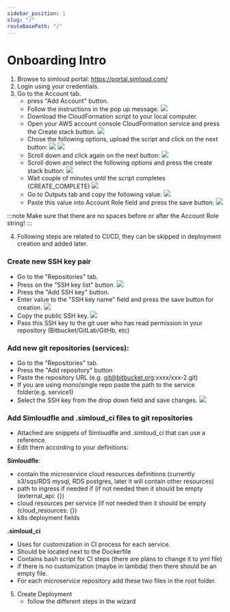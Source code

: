 ```yaml
---
sidebar_position: 1
slug: "/"
routeBasePath: "/"
---
```


# Onboarding Intro

1. Browse to simloud portal: https://portal.simloud.com/
2. Login using your credentials.
3. Go to the Account tab.
   - press "Add Account" button.
   - Follow the instructions in the pop up message.
     ![](/img/onboarding/intro/image1.png)
   - Download the CloudFormation script to your local computer.
   - Open your AWS account console CloudFormation service and press the Create stack button.
     ![](/img/onboarding/intro/image2.png)
   - Chose the following options, upload the script and click on the next button:
     ![](/img/onboarding/intro/image3.png)
     ![](/img/onboarding/intro/image4.png)
   - Scroll down and click again on the next button:
     ![](/img/onboarding/intro/image5.png)
   - Scroll down and select the following options and press the create stack button:
     ![](/img/onboarding/intro/image6.png)
   - Wait couple of minutes until the script completes (CREATE_COMPLETE)
     ![](/img/onboarding/intro/image7.png)
   - Go to Outputs tab and copy the following value:
     ![](/img/onboarding/intro/image8.png)
   - Paste this value into Account Role field and press the save button:
     ![](/img/onboarding/intro/image9.png)

:::note
Make sure that there are no spaces before or after the Account Role string!
:::

4. Following steps are related to CI/CD, they can be skipped in deployment creation and added later.

### Create new SSH key pair

- Go to the "Repositories" tab.
- Press on the "SSH key list" button.
  ![](/img/onboarding/intro/image10.png)
- Press the "Add SSH key" button.
- Enter value to the "SSH key name" field and press the save button for creation.
  ![](/img/onboarding/intro/image11.png)
- Copy the public SSH key.
  ![](/img/onboarding/intro/image12.png)
- Pass this SSH key to the git user who has read permission in your repository (Bitbucket/GitLab/GitHb, etc)

### Add new git repositories (services):

- Go to the "Repositories" tab.
- Press the "Add repository" button
- Paste the repository URL (e.g. git@bitbucket.org:xxxx/xxx-2.git)
- If you are using mono/single repo paste the path to the service folder(e.g. service1)
- Select the SSH key from the drop down field and save changes.
  ![](/img/onboarding/intro/image13.png)

### Add Simloudfle and .simloud_ci files to git repositories

- Attached are snippets of Simloudfle and .simloud_ci that can use a reference.
- Edit them according to your definitions:

**Simloudfle**:

- contain the microservice cloud resources definitions (currently s3/sqs/RDS mysql, RDS postgres, later it will contain other resources)
- path to ingress if needed if (if not needed then it should be empty (external_api: {})
- cloud resources per service (if not needed then it should be empty (cloud_resources: {})
- k8s deployment fields

**.simloud_ci**

- Uses for customization in CI process for each service.
- Should be located next to the Dockerfile
- Contains bash script for CI steps (there are plans to change it to yml file)
- if there is no customization (maybe in lambda) then there should be an empty file.
- For each microservice repository add these two files in the root folder.

5. Create Deployment
   - follow the different steps in the wizard

